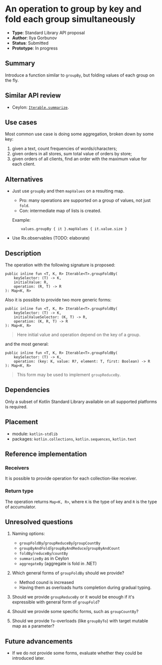 # An operation to group by key and fold each group simultaneously

* **Type**: Standard Library API proposal
* **Author**: Ilya Gorbunov
* **Status**: Submitted
* **Prototype**: In progress


## Summary

Introduce a function similar to `groupBy`, but folding values of each group on the fly.

## Similar API review

* Ceylon: [`Iterable.summarize`](http://modules.ceylon-lang.org/repo/1/ceylon/language/1.2.0/module-doc/api/Iterable.type.html#summarize).

## Use cases

Most common use case is doing some aggregation, broken down by some key:

 1. given a text, count frequencies of words/characters;
 2. given orders in all stores, sum total value of orders by store;
 3. given orders of all clients, find an order with the maximum value for each client.

## Alternatives

* Just use `groupBy` and then `mapValues` on a resulting map.
    * Pro: many operations are supported on a group of values, not just `fold`.
    * Con: intermediate map of lists is created.

    Example:

    ```
        values.groupBy { it }.mapValues { it.value.size }
    ```

* Use Rx.observables (TODO: elaborate)

## Description

The operation with the following signature is proposed:

```
public inline fun <T, K, R> Iterable<T>.groupFoldBy(
    keySelector: (T) -> K,
    initialValue: R,
    operation: (R, T) -> R
): Map<K, R>
```

Also it is possible to provide two more generic forms:

```
public inline fun <T, K, R> Iterable<T>.groupFoldBy(
    keySelector: (T) -> K,
    initialValueSelector: (K, T) -> R,
    operation: (K, R, T) -> R
): Map<K, R>
```
> Here initial value and operation depend on the key of a group.

and the most general:

```
public inline fun <T, K, R> Iterable<T>.groupFoldBy(
    keySelector: (T) -> K,
    operation: (key: K, value: R?, element: T, first: Boolean) -> R
): Map<K, R>
```

> This form may be used to implement `groupReduceBy`.

## Dependencies

Only a subset of Kotlin Standard Library available on all supported platforms is required.

## Placement

 - module: `kotlin-stdlib`
 - packages: `kotlin.collections`, `kotlin.sequences`, `kotlin.text`

## Reference implementation


### Receivers

It is possible to provide operation for each collection-like receiver.

### Return type

The operation returns `Map<K, R>`, where `K` is the type of key and `R` is the type of accumulator.

## Unresolved questions

1. Naming options:
    * `groupFoldBy`/`groupReduceBy`/`groupCountBy`
    * `groupByAndFold`/`groupByAndReduce`/`groupByAndCount`
    * `foldBy`/`reduceBy`/`countBy`
    * `summarizeBy` as in Ceylon
    * `aggregateBy` (aggregate is fold in .NET)

2. Which general forms of `groupFoldBy` should we provide?
    * Method cound is increased
    * Having them as overloads hurts completion during gradual typing.
3. Should we provide `groupReduceBy` or it would be enough if it's expressible with general form of `groupFold`?
4. Should we provide some specific forms, such as `groupCountBy`?
5. Should we provide `To`-overloads (like `groupByTo`) with target mutable map as a parameter?

## Future advancements

* If we do not provide some forms, evaluate whether they could be introduced later.
